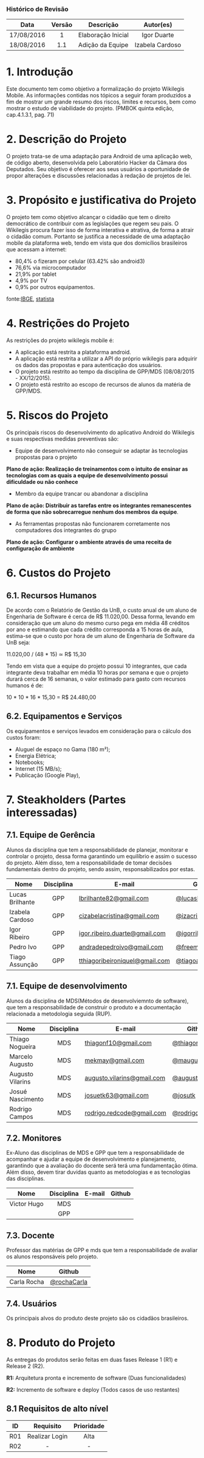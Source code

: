 ### Histórico de Revisão

| Data | Versão | Descrição | Autor(es) |
| :---: | :---: | --- | :---: |
| 17/08/2016 | 1 | Elaboração Inicial | Igor Duarte |
| 18/08/2016 | 1.1 | Adição da Equipe | Izabela Cardoso |

# 1. Introdução

Este documento tem como objetivo a formalização do projeto Wikilegis Mobile. As informações contidas nos tópicos a seguir foram produzidos a fim de mostrar um grande resumo dos riscos, limites e recursos, bem como mostrar o estudo de viabilidade do projeto. (PMBOK quinta edição, cap.4.1.3.1, pag. 71)

# 2. Descrição do Projeto

O projeto trata-se de uma adaptação para Android de uma aplicação web, de código aberto, desenvolvida pelo Laboratório Hacker da Câmara dos Deputados. Seu objetivo é oferecer aos seus usuários a oportunidade de propor alterações e discussões relacionadas à redação de projetos de lei.

# 3. Propósito e justificativa do Projeto

O projeto tem como objetivo alcançar o cidadão que tem o direito democrático de contribuir com as legislações que regem seu pais. O Wikilegis procura fazer isso de forma interativa e atrativa, de forma a atrair o cidadão comum. Portanto se justifica a necessidade de uma adaptação mobile da plataforma web, tendo em vista que dos domicílios brasileiros que acessam a internet:
* 80,4% o fizeram por celular (63.42% são android3)
* 76,6% via microcomputador
* 21,9% por tablet
* 4,9% por TV 
* 0,9% por outros equipamentos.

fonte:[IBGE](http://saladeimprensa.ibge.gov.br/noticias?view=noticia&id=1&busca=1&idnoticia=3133), [statista](http://www.statista.com/statistics/262167/market-share-held-by-mobile-operating-systems-in-brazil/)

# 4. Restrições do Projeto

As restrições do projeto wikilegis mobile é:
* A aplicação está restrita a plataforma android.
* A aplicação está restrita a utilizar a API do próprio wikilegis para adquirir os dados das propostas e para autenticação dos usuários.
* O projeto está restrito ao tempo da disciplina de GPP/MDS (08/08/2015 - XX/12/2015).
* O projeto está restrito ao escopo de recursos de alunos da matéria de GPP/MDS.

# 5. Riscos do Projeto

Os principais riscos do desenvolvimento do aplicativo Android do Wikilegis e suas respectivas medidas 
preventivas são:

* Equipe de desenvolvimento não conseguir se adaptar às tecnologias propostas para o projeto

**Plano de ação: Realização de treinamentos com o intuito de ensinar as tecnologias com as quais a equipe de desenvolvimento possui dificuldade ou não conhece**


* Membro da equipe trancar ou abandonar a disciplina

**Plano de ação: Distribuir as tarefas entre os integrantes remanescentes de forma que não sobrecarregue nenhum dos membros da equipe**.

* As ferramentas propostas não funcionarem corretamente nos computadores dos integrantes do grupo

**Plano de ação: Configurar o ambiente através de uma receita de configuração de ambiente**


# 6. Custos do Projeto

## 6.1. Recursos Humanos

De acordo com o Relatório de Gestão da UnB, o custo anual de um aluno de Engenharia de Software é cerca de R$ 11.020,00. Dessa forma, levando em consideração que um aluno do mesmo curso pega em média 48 créditos por ano e estimando que cada crédito corresponda a 15 horas de aula, estima-se que o custo por hora de um aluno de Engenharia de Software da UnB seja:

11.020,00 / (48 * 15) ≃ R$ 15,30


Tendo em vista que a equipe do projeto possui 10 integrantes, que cada integrante deva trabalhar em média 10 horas por semana e que o projeto durará cerca de 16 semanas, o valor estimado para gasto com recursos humanos é de:

10 * 10 * 16 * 15,30 = R$ 24.480,00


## 6.2. Equipamentos e Serviços

Os equipamentos e serviços levados em consideração para o cálculo dos custos foram: 

* Aluguel de espaço no Gama (180 m²);
* Energia Elétrica;
* Notebooks;
* Internet (15 MB/s);
* Publicação (Google Play),


# 7. Steakholders (Partes interessadas)

## 7.1. Equipe de Gerência

Alunos da disciplina que tem a responsabilidade de planejar, monitorar e controlar o projeto, dessa forma garantindo um equilíbrio e assim o sucesso do projeto. Além disso, tem a responsabilidade de tomar decisões fundamentais dentro do projeto, sendo assim, responsabilizados por estas.

| Nome                  | Disciplina | E-mail                     | Github              |
|-----------------------|:----------:|----------------------------|---------------------|
| Lucas Brilhante           | GPP        | lbrilhante82@gmail.com  | [@lucasBrilhante](https://github.com/lucasBrilhante)     |
| Izabela Cardoso         | GPP        | cizabelacristina@gmail.com   | [@izacristina](https://github.com/izacristina)     |
| Igor Ribeiro       | GPP        | igor.ribeiro.duarte@gmail.com | [@igorribeiroduarte](https://github.com/igorribeiroduarte) |
| Pedro Ivo        | GPP        | andradepedroivo@gmail.com | [@freemanpivo](https://github.com/freemanpivo)  |
| Tiago Assunção      | GPP        | tthiagoribeironiquel@gmail.com | [@tiagoassuncao](https://github.com/tiagoassuncao)|

## 7.1. Equipe de desenvolvimento

Alunos da disciplina de MDS(Métodos de desenvolviemnto de software), que tem a responsabilidade de construir o produto e a documentação relacionada a metodologia seguida (RUP).

| Nome                  | Disciplina | E-mail                     | Github              |
|-----------------------|:----------:|----------------------------|---------------------|
| Thiago Nogueira        | MDS        | thiagonf10@gmail.com | [@thiagonf](https://github.com/thiagonf)   |
| Marcelo Augusto  | MDS        | mekmay@gmail.com | [@maugustoo](https://github.com/maugustoo)                   |
| Augusto Vilarins | MDS        | augusto.vilarins@gmail.com | [@augustovilarins](https://github.com/augustovilarins)   |
| Josué Nascimento    | MDS      | josuetk63@gmail.com | [@josutk](https://github.com/josutk) | 
| Rodrigo Campos    | MDS      | rodrigo.redcode@gmail.com | [@rodrigocam](https://github.com/rodrigocam) | 

## 7.2. Monitores

Ex-Aluno das disciplinas de MDS e GPP que tem a responsabilidade de acompanhar e ajudar a equipe de desenvolvimento e planejamento, garantindo que a avaliação do docente será terá uma fundamentação ótima. Além disso, devem tirar duvidas quanto as metodologias e as tecnologias das disciplinas.

| Nome                  | Disciplina | E-mail                     | Github              |
|-----------------------|:----------:|----------------------------|---------------------|
| Victor Hugo       | MDS        |  |  |
||GPP||

## 7.3. Docente

Professor das matérias de GPP e mds que tem a responsabilidade de avaliar os alunos responsáveis pelo projeto.

| Nome                  | Github     |
|-----------------------|:----------:|
| Carla Rocha          | [@rochaCarla](https://github.com/RochaCarla) |

## 7.4. Usuários

Os principais alvos do produto deste projeto são os cidadãos brasileiros.

# 8. Produto do Projeto

As entregas do produtos serão feitas em duas fases Release 1 (R1) e Release 2 (R2).

**R1:** Arquitetura pronta e incremento de software (Duas funcionalidades)

**R2:** Incremento de software e deploy (Todos casos de uso restantes)

## 8.1 Requisitos de alto nível

|ID|Requisito|Prioridade|
|:--:|:--:|:--:|
|R01|Realizar Login|Alta|
|R02|-|-|